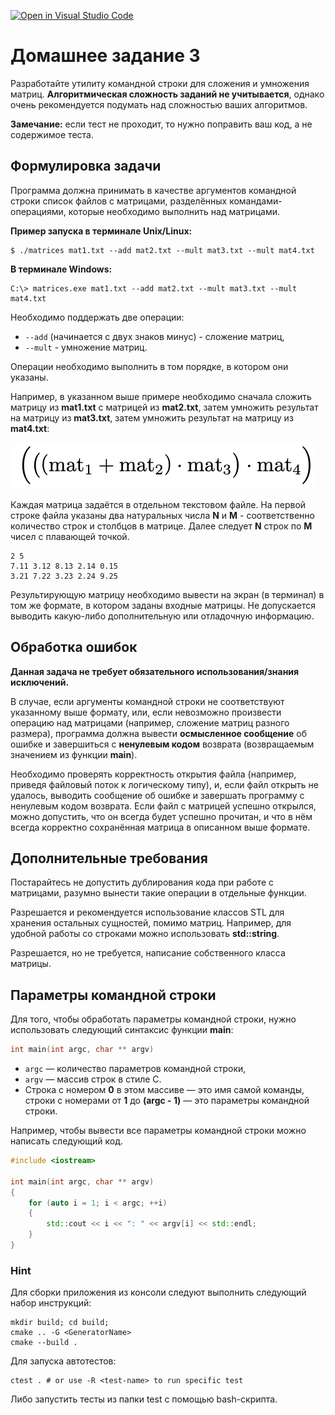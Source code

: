 [![Open in Visual Studio Code](https://classroom.github.com/assets/open-in-vscode-c66648af7eb3fe8bc4f294546bfd86ef473780cde1dea487d3c4ff354943c9ae.svg)](https://classroom.github.com/online_ide?assignment_repo_id=8965572&assignment_repo_type=AssignmentRepo)
# Домашнее задание 3

Разработайте утилиту командной строки для сложения и умножения матриц.
**Алгоритмическая сложность заданий не учитывается**, однако очень рекомендуется подумать над сложностью ваших алгоритмов.

**Замечание:** если тест не проходит, то нужно поправить ваш код, а не содержимое теста.

## Формулировка задачи

Программа должна принимать в качестве аргументов командной строки список файлов с матрицами,
разделённых командами-операциями, которые необходимо выполнить над матрицами.

**Пример запуска в терминале Unix/Linux:**

```shell
$ ./matrices mat1.txt --add mat2.txt --mult mat3.txt --mult mat4.txt
```

**В терминале Windows:**
```shell
C:\> matrices.exe mat1.txt --add mat2.txt --mult mat3.txt --mult mat4.txt
```

Необходимо поддержать две операции:
* `--add` (начинается с двух знаков минус) - сложение матриц,
* `--mult` - умножение матриц.

Операции необходимо выполнить в том порядке, в котором они указаны.

Например, в указанном выше примере необходимо сначала сложить матрицу
из **mat1.txt** c матрицей из **mat2.txt**,
затем умножить результат на матрицу из **mat3.txt**,
затем умножить результат на матрицу из **mat4.txt**:

![](res/mat.png)

Каждая матрица задаётся в отдельном текстовом файле.
На первой строке файла указаны два натуральных числа **N** и **M** -
соответственно количество строк и столбцов в матрице.
Далее следует **N** строк по **M** чисел с плавающей точкой.

```text
2 5
7.11 3.12 8.13 2.14 0.15
3.21 7.22 3.23 2.24 9.25
```

Результирующую матрицу необходимо вывести на экран (в терминал) в том же формате, в котором заданы входные матрицы.
Не допускается выводить какую-либо дополнительную или отладочную информацию.

## Обработка ошибок
**Данная задача не требует обязательного использования/знания исключений.**

В случае, если аргументы командной строки не соответствуют указанному выше формату, или, если невозможно произвести операцию над матрицами (например, сложение матриц разного размера),
программа должна вывести **осмысленное сообщение** об ошибке и завершиться с **ненулевым кодом** возврата (возвращаемым значением из функции **main**).

Необходимо проверять корректность открытия файла (например, приведя файловый поток к логическому типу), и,
если файл открыть не удалось, выводить сообщение об ошибке и завершать программу с ненулевым кодом возврата.
Если файл с матрицей успешно открылся, можно допустить, что он всегда будет успешно прочитан,
и что в нём всегда корректно сохранённая матрица в описанном выше формате.

## Дополнительные требования
Постарайтесь не допустить дублирования кода при работе с матрицами, разумно вынести такие операции в отдельные функции.

Разрешается и рекомендуется использование классов STL для хранения остальных сущностей, помимо матриц.
Например, для удобной работы со строками можно использовать **std::string**.

Разрешается, но не требуется, написание собственного класса матрицы.

## Параметры командной строки
Для того, чтобы обработать параметры командной строки, нужно использовать следующий синтаксис функции **main**:
```c++
int main(int argc, char ** argv)
```
* `argc` — количество параметров командной строки,
* `argv` — массив строк в стиле C.
* Строка с номером **0** в этом массиве — это имя самой команды, строки с номерами от **1** до **(argc - 1)** — это параметры командной строки.

Например, чтобы вывести все параметры командной строки
можно написать следующий код.
```c++
#include <iostream>

int main(int argc, char ** argv)
{
    for (auto i = 1; i < argc; ++i)
    {
        std::cout << i << ": " << argv[i] << std::endl;
    }
}
```

### Hint

Для сборки приложения из консоли следуют выполнить следующий набор инструкций:
```shell
mkdir build; cd build;
cmake .. -G <GeneratorName>
cmake --build .
```

Для запуска автотестов:
```shell
ctest . # or use -R <test-name> to run specific test
```
Либо запустить тесты из папки test с помощью bash-скрипта.
